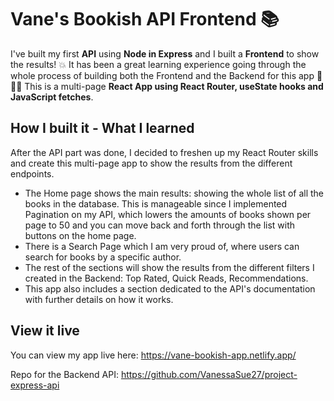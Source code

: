 # Vane's Bookish API Frontend 📚

I've built my first **API** using **Node in Express** and I built a **Frontend** to show the results! 💥 It has been a great learning experience going through the whole process of building both the Frontend and the Backend for this app 💪👩‍💻 This is a multi-page **React App using React Router, useState hooks and JavaScript fetches**.

## How I built it - What I learned

After the API part was done, I decided to freshen up my React Router skills and create this multi-page app to show the results from the different endpoints.

- The Home page shows the main results: showing the whole list of all the books in the database. This is manageable since I implemented Pagination on my API, which lowers the amounts of books shown per page to 50 and you can move back and forth through the list with buttons on the home page.
- There is a Search Page which I am very proud of, where users can search for books by a specific author.
- The rest of the sections will show the results from the different filters I created in the Backend: Top Rated, Quick Reads, Recommendations.
- This app also includes a section dedicated to the API's documentation with further details on how it works.

## View it live

You can view my app live here: https://vane-bookish-app.netlify.app/

Repo for the Backend API: https://github.com/VanessaSue27/project-express-api

